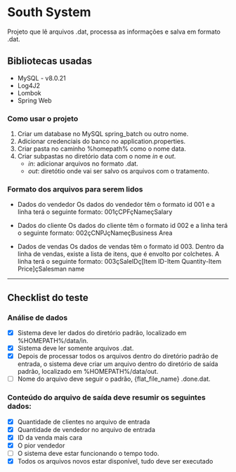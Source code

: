 # South System
Projeto que lê arquivos .dat, processa as informações e salva em formato .dat.

## Bibliotecas usadas
* MySQL - v8.0.21
* Log4J2
* Lombok
* Spring Web

### Como usar o projeto
1. Criar um database no MySQL spring_batch ou outro nome.
2. Adicionar credenciais do banco no application.properties.
3. Criar pasta no caminho %homepath% como o nome data.
4. Criar subpastas no diretório data com o nome _in_ e _out_.
    - _in_: adicionar arquivos no formato .dat.
    - _out_: diretótio onde vai ser salvo os arquivos com o tratamento.

### Formato dos arquivos para serem lidos
* Dados do vendedor
Os dados do vendedor têm o formato id 001 e a linha terá o seguinte formato: 
001çCPFçNameçSalary

* Dados do cliente
Os dados do cliente têm o formato id 002 e a linha terá o seguinte formato: 
002çCNPJçNameçBusiness Area

* Dados de vendas
Os dados de vendas têm o formato id 003. Dentro da linha de vendas, existe a lista de itens, que é envolto por colchetes.
A linha terá o seguinte formato: 
003çSaleIDç[Item ID-Item Quantity-Item Price]çSalesman name

-------------------------------------------------------------------------------------------------------------------

## Checklist do teste

### Análise de dados
- [x] Sistema deve ler dados do diretório padrão, localizado em %HOMEPATH%/data/in.
- [x] Sistema deve ler somente arquivos .dat.
- [x] Depois de processar todos os arquivos dentro do diretório padrão de entrada, o sistema deve criar um arquivo dentro do diretório de saída padrão, localizado em %HOMEPATH%/data/out.
- [ ] Nome do arquivo deve seguir o padrão, {flat_file_name} .done.dat.
### Conteúdo do arquivo de saída deve resumir os seguintes dados:
- [x] Quantidade de clientes no arquivo de entrada
- [x] Quantidade de vendedor no arquivo de entrada
- [x] ID da venda mais cara
- [x] O pior vendedor
- [ ] O sistema deve estar funcionando o tempo todo.
- [x] Todos os arquivos novos estar disponível, tudo deve ser executado
